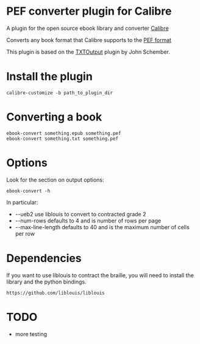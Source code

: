 # PEF converter plugin for Calibre

A plugin for the open source ebook library and converter [Calibre](https://calibre-ebook.com/)

Converts any book format that Calibre supports to the [PEF format](http://files.pef-format.org/specifications/pef-2008-1/pef-specification.html)

This plugin is based on the [TXTOutput](https://github.com/kovidgoyal/calibre/blob/ac8363713b8d82b33516c3806fc142bc04b5ace6/src/calibre/ebooks/conversion/plugins/txt_output.py) plugin by John Schember.

# Install the plugin

    calibre-customize -b path_to_plugin_dir

# Converting a book

    ebook-convert something.epub something.pef
    ebook-convert something.txt something.pef 

# Options

Look for the section on output options:

    ebook-convert -h

In particular:

* --ueb2 use liblouis to convert to contracted grade 2
* --num-rows defaults to 4 and is number of rows per page
* --max-line-length defaults to 40 and is the maximum number of cells per row

# Dependencies

If you want to use liblouis to contract the braille, you will need to install
the library and the python bindings.

    https://github.com/liblouis/liblouis

# TODO

* more testing
